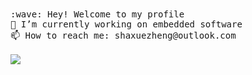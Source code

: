 <p align="left">
  <br><br>
  <samp>
    :wave: Hey! Welcome to my profile
    <br> 🔭 I’m currently working on embedded software
    <br> 📫 How to reach me: shaxuezheng@outlook.com
    <br>
    <br>
    <img align="left" src="https://github-readme-stats.vercel.app/api?username=Xuezheng-Sha&show_icons=true&theme=dark" />
    <br>
  </samp>
<br>
</p>



<!-- - 📫 How to reach me: shaxuezheng@outlook.com

[![George_Sha github stats](https://github-readme-stats.vercel.app/api?username=Xuezheng-Sha&show_icons=true&theme=dark)](https://github.com/anuraghazra/github-readme-stats)

![](https://visitor-badge.glitch.me/badge?page_id=Xuezheng-Sha.readme) -->
<!--
**Xuezheng-Sha/Xuezheng-Sha** is a ✨ _special_ ✨ repository because its `README.md` (this file) appears on your GitHub profile.

Here are some ideas to get you started:

- 🔭 I’m currently working on ...
- 🌱 I’m currently learning ...
- 👯 I’m looking to collaborate on ...
- 🤔 I’m looking for help with ...
- 💬 Ask me about ...
- 📫 How to reach me: ...
- 😄 Pronouns: ...
- ⚡ Fun fact: ...
-->
